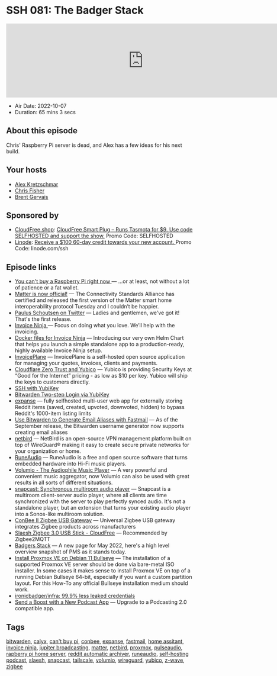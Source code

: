 # SSH 081: The Badger Stack

<iframe src="https://player.fireside.fm/v2/dUlrHQih+2ErsnTrm?theme=dark" width="740" height="200" frameborder="0" scrolling="no"></iframe>

* Air Date: 2022-10-07
* Duration: 65 mins 3 secs

## About this episode

Chris' Raspberry Pi server is dead, and Alex has a few ideas for his next build.

## Your hosts
* [Alex Kretzschmar](https://selfhosted.show/hosts/alexktz)
* [Chris Fisher](https://selfhosted.show/hosts/chrislas)
* [Brent Gervais](https://selfhosted.show/guests/brentgervais)

## Sponsored by

  * [CloudFree.shop](https://cloudfree.shop/): [CloudFree Smart Plug – Runs Tasmota for $9. Use code SELFHOSTED and support the show.](https://cloudfree.shop/) Promo Code: SELFHOSTED
  * [Linode](https://linode.com/ssh): [Receive a $100 60-day credit towards your new account. ](https://linode.com/ssh) Promo Code: linode.com/ssh



## Episode links

  * [You can't buy a Raspberry Pi right now ](https://www.jeffgeerling.com/blog/2022/you-cant-buy-raspberry-pi-right-now "You can't buy a Raspberry Pi right now ") — ...or at least, not without a lot of patience or a fat wallet.
  * [Matter is now official!](https://staceyoniot.com/matter-is-now-official/ "Matter is now official!") — The Connectivity Standards Alliance has certified and released the first version of the Matter smart home interoperability protocol Tuesday and I couldn’t be happier.
  * [Paulus Schoutsen on Twitter](https://twitter.com/balloob/status/1576421490106384385 "Paulus Schoutsen on Twitter") — Ladies and gentlemen, we've got it! That's the first release.
  * [Invoice Ninja ](https://invoiceninja.com/ "Invoice Ninja ") — Focus on doing what you love. We’ll help with the invoicing.
  * [Docker files for Invoice Ninja](https://github.com/invoiceninja/dockerfiles "Docker files for Invoice Ninja") — Introducing our very own Helm Chart that helps you launch a simple standalone app to a production-ready, highly available Invoice Ninja setup. 
  * [InvoicePlane](https://www.invoiceplane.com/ "InvoicePlane") — InvoicePlane is a self-hosted open source application for managing your quotes, invoices, clients and payments.
  * [Cloudflare Zero Trust and Yubico](https://blog.cloudflare.com/making-phishing-defense-seamless-cloudflare-yubico/ "Cloudflare Zero Trust and Yubico") — Yubico is providing Security Keys at “Good for the Internet” pricing - as low as $10 per key. Yubico will ship the keys to customers directly.
  * [SSH with YubiKey](https://developers.yubico.com/SSH/ "SSH with YubiKey")
  * [Bitwarden Two-step Login via YubiKey](https://bitwarden.com/help/setup-two-step-login-yubikey/ "Bitwarden Two-step Login via YubiKey")
  * [expanse](https://github.com/jc9108/expanse "expanse") — fully selfhosted multi-user web app for externally storing Reddit items (saved, created, upvoted, downvoted, hidden) to bypass Reddit's 1000-item listing limits
  * [Use Bitwarden to Generate Email Aliases with Fastmail](https://bitwarden.com/blog/use-bitwarden-to-generate-email-aliases-with-fastmail/ "Use Bitwarden to Generate Email Aliases with Fastmail") — As of the September release, the Bitwarden username generator now supports creating email aliases
  * [netbird](https://github.com/netbirdio/netbird "netbird") — NetBird is an open-source VPN management platform built on top of WireGuard® making it easy to create secure private networks for your organization or home.
  * [RuneAudio](https://www.runeaudio.com/ "RuneAudio") — RuneAudio is a free and open source software that turns embedded hardware into Hi-Fi music players.
  * [Volumio - The Audiophile Music Player](https://volumio.com/en/ "Volumio - The Audiophile Music Player") — A very powerful and convenient music aggregator, now Volumio can also be used with great results in all sorts of different situations.
  * [snapcast: Synchronous multiroom audio player](https://github.com/badaix/snapcast "snapcast: Synchronous multiroom audio player") — Snapcast is a multiroom client-server audio player, where all clients are time synchronized with the server to play perfectly synced audio. It's not a standalone player, but an extension that turns your existing audio player into a Sonos-like multiroom solution.
  * [ConBee II Zigbee USB Gateway](https://www.amazon.com/gp/product/B07PZ7ZHG5 "ConBee II Zigbee USB Gateway") — Universal Zigbee USB gateway integrates Zigbee products across manufacturers
  * [Slaesh Zigbee 3.0 USB Stick - CloudFree](https://cloudfree.shop/product/slaesh-zigbee-stick/ "Slaesh Zigbee 3.0 USB Stick - CloudFree") — Recommended by Zigbee2MQTT
  * [Badgers Stack](https://perfectmediaserver.com/01-overview/high-level/ "Badgers Stack") — A new page for May 2022, here's a high level overview snapshot of PMS as it stands today.
  * [Install Proxmox VE on Debian 11 Bullseye](https://pve.proxmox.com/wiki/Install_Proxmox_VE_on_Debian_11_Bullseye "Install Proxmox VE on Debian 11 Bullseye") — The installation of a supported Proxmox VE server should be done via bare-metal ISO installer. In some cases it makes sense to install Proxmox VE on top of a running Debian Bullseye 64-bit, especially if you want a custom partition layout. For this How-To any official Bullseye installation medium should work.
  * [ironicbadger/infra: 99.9% less leaked credentials](https://github.com/ironicbadger/infra "ironicbadger/infra: 99.9% less leaked credentials")
  * [Send a Boost with a New Podcast App](https://podcastindex.org/apps?appTypes=app&elements=Value "Send a Boost with a New Podcast App") — Upgrade to a Podcasting 2.0 compatible app.



## Tags

[bitwarden](https://selfhosted.show/tags/bitwarden), [calyx](https://selfhosted.show/tags/calyx), [can't buy pi](https://selfhosted.show/tags/can't%20buy%20pi), [conbee](https://selfhosted.show/tags/conbee), [expanse](https://selfhosted.show/tags/expanse), [fastmail](https://selfhosted.show/tags/fastmail), [home assitant](https://selfhosted.show/tags/home%20assitant), [invoice ninja](https://selfhosted.show/tags/invoice%20ninja), [jupiter broadcasting](https://selfhosted.show/tags/jupiter%20broadcasting), [matter](https://selfhosted.show/tags/matter), [netbird](https://selfhosted.show/tags/netbird), [proxmox](https://selfhosted.show/tags/proxmox), [pulseaudio](https://selfhosted.show/tags/pulseaudio), [rapberry pi home server](https://selfhosted.show/tags/rapberry%20pi%20home%20server), [reddit automatic archiver](https://selfhosted.show/tags/reddit%20automatic%20archiver), [runeaudio](https://selfhosted.show/tags/runeaudio), [self-hosting podcast](https://selfhosted.show/tags/self-hosting%20podcast), [slaesh](https://selfhosted.show/tags/slaesh), [snapcast](https://selfhosted.show/tags/snapcast), [tailscale](https://selfhosted.show/tags/tailscale), [volumio](https://selfhosted.show/tags/volumio), [wireguard](https://selfhosted.show/tags/wireguard), [yubico](https://selfhosted.show/tags/yubico), [z-wave](https://selfhosted.show/tags/z-wave), [zigbee](https://selfhosted.show/tags/zigbee)